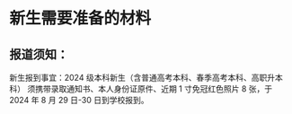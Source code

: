 # 新生需要准备的材料

## 报道须知：
新生报到事宜：2024 级本科新生（含普通高考本科、春季高考本科、高职升本科）
须携带录取通知书、本人身份证原件、近期 1 寸免冠红色照片 8 张，于 2024 年 8 月 29
日-30 日到学校报到。